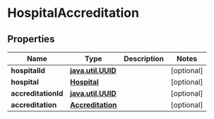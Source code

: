 
# HospitalAccreditation

## Properties
Name | Type | Description | Notes
------------ | ------------- | ------------- | -------------
**hospitalId** | [**java.util.UUID**](java.util.UUID.md) |  |  [optional]
**hospital** | [**Hospital**](Hospital.md) |  |  [optional]
**accreditationId** | [**java.util.UUID**](java.util.UUID.md) |  |  [optional]
**accreditation** | [**Accreditation**](Accreditation.md) |  |  [optional]



